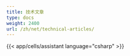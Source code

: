```yaml
---
title: 技术文章
type: docs
weight: 2400
url: /zh/net/technical-articles/
---
```


{{< app/cells/assistant language="csharp" >}}
